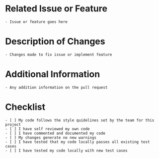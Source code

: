 # Related Issue or Feature
	- Issue or feature goes here

# Description of Changes
	- Changes made to fix issue or implement feature

# Additional Information
	- Any addition information on the pull request

# Checklist
	- [ ] My code follows the style quidelines set by the team for this project
	- [ ] I have self reviewed my own code
	- [ ] I have commented and documented my code
	- [ ] My changes generate no new warnings
	- [ ] I have tested that my code locally passes all existing test cases
	- [ ] I have tested my code locally with new test cases
